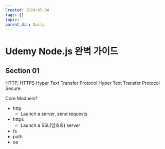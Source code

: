 ```yaml
---
Created: 2024-05-04
tags: []
topic: 
parent_dir: Daily
---
```

# Udemy Node.js 완벽 가이드
## Section 01
HTTP, HTTPS
Hyper Text Transfer Protocol
Hyper Text Transfer Protocol Secure

Core Moduels?
- http
	- Launch a server, send requests
- https
	- Launch a SSL(암호화) server
- fs
- path
- os



